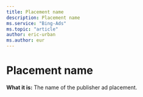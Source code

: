 ```yaml
---
title: Placement name
description: Placement name
ms.service: "Bing-Ads"
ms.topic: "article"
author: eric-urban
ms.author: eur
---
```


# Placement name

**What it is:**    The name of the publisher ad placement.


